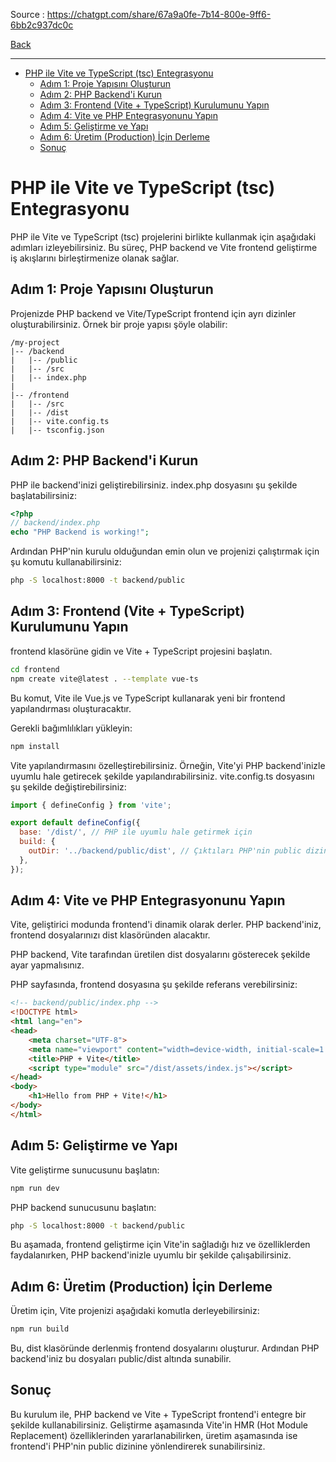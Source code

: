 

Source : https://chatgpt.com/share/67a9a0fe-7b14-800e-9ff6-6bb2c937dc0c

[Back](../readme.md)

---

- [PHP ile Vite ve TypeScript (tsc) Entegrasyonu](#php-ile-vite-ve-typescript-tsc-entegrasyonu)
  - [Adım 1: Proje Yapısını Oluşturun](#adım-1-proje-yapısını-oluşturun)
  - [Adım 2: PHP Backend'i Kurun](#adım-2-php-backendi-kurun)
  - [Adım 3: Frontend (Vite + TypeScript) Kurulumunu Yapın](#adım-3-frontend-vite--typescript-kurulumunu-yapın)
  - [Adım 4: Vite ve PHP Entegrasyonunu Yapın](#adım-4-vite-ve-php-entegrasyonunu-yapın)
  - [Adım 5: Geliştirme ve Yapı](#adım-5-geliştirme-ve-yapı)
  - [Adım 6: Üretim (Production) İçin Derleme](#adım-6-üretim-production-i̇çin-derleme)
  - [Sonuç](#sonuç)


# PHP ile Vite ve TypeScript (tsc) Entegrasyonu

PHP ile Vite ve TypeScript (tsc) projelerini birlikte kullanmak için aşağıdaki adımları izleyebilirsiniz. Bu süreç, PHP backend ve Vite frontend geliştirme iş akışlarını birleştirmenize olanak sağlar.

## Adım 1: Proje Yapısını Oluşturun

Projenizde PHP backend ve Vite/TypeScript frontend için ayrı dizinler oluşturabilirsiniz. Örnek bir proje yapısı şöyle olabilir:


```
/my-project
|-- /backend
|   |-- /public
|   |-- /src
|   |-- index.php
|
|-- /frontend
|   |-- /src
|   |-- /dist
|   |-- vite.config.ts
|   |-- tsconfig.json

```

## Adım 2: PHP Backend'i Kurun

PHP ile backend'inizi geliştirebilirsiniz. index.php dosyasını şu şekilde başlatabilirsiniz:

```php
<?php
// backend/index.php
echo "PHP Backend is working!";

```

Ardından PHP'nin kurulu olduğundan emin olun ve projenizi çalıştırmak için şu komutu kullanabilirsiniz:

```sh
php -S localhost:8000 -t backend/public

```
## Adım 3: Frontend (Vite + TypeScript) Kurulumunu Yapın

frontend klasörüne gidin ve Vite + TypeScript projesini başlatın.

```sh
cd frontend
npm create vite@latest . --template vue-ts

```

Bu komut, Vite ile Vue.js ve TypeScript kullanarak yeni bir frontend yapılandırması oluşturacaktır.

Gerekli bağımlılıkları yükleyin:

```sh
npm install

```

Vite yapılandırmasını özelleştirebilirsiniz. Örneğin, Vite'yi PHP backend'inizle uyumlu hale getirecek şekilde yapılandırabilirsiniz.
vite.config.ts dosyasını şu şekilde değiştirebilirsiniz:

```js
import { defineConfig } from 'vite';

export default defineConfig({
  base: '/dist/', // PHP ile uyumlu hale getirmek için
  build: {
    outDir: '../backend/public/dist', // Çıktıları PHP'nin public dizinine yönlendirin
  },
});

```

## Adım 4: Vite ve PHP Entegrasyonunu Yapın

Vite, geliştirici modunda frontend'i dinamik olarak derler. PHP backend'iniz, frontend dosyalarınızı dist klasöründen alacaktır.

PHP backend, Vite tarafından üretilen dist dosyalarını gösterecek şekilde ayar yapmalısınız.

PHP sayfasında, frontend dosyasına şu şekilde referans verebilirsiniz:

```html
<!-- backend/public/index.php -->
<!DOCTYPE html>
<html lang="en">
<head>
    <meta charset="UTF-8">
    <meta name="viewport" content="width=device-width, initial-scale=1.0">
    <title>PHP + Vite</title>
    <script type="module" src="/dist/assets/index.js"></script>
</head>
<body>
    <h1>Hello from PHP + Vite!</h1>
</body>
</html>

```

## Adım 5: Geliştirme ve Yapı

Vite geliştirme sunucusunu başlatın:

```sh
npm run dev

```

PHP backend sunucusunu başlatın:

```sh
php -S localhost:8000 -t backend/public

```

Bu aşamada, frontend geliştirme için Vite'in sağladığı hız ve özelliklerden faydalanırken, PHP backend'inizle uyumlu bir şekilde çalışabilirsiniz.

## Adım 6: Üretim (Production) İçin Derleme

Üretim için, Vite projenizi aşağıdaki komutla derleyebilirsiniz:

```sh
npm run build

```

Bu, dist klasöründe derlenmiş frontend dosyalarını oluşturur. Ardından PHP backend'iniz bu dosyaları public/dist altında sunabilir.

## Sonuç

Bu kurulum ile, PHP backend ve Vite + TypeScript frontend'i entegre bir şekilde kullanabilirsiniz. Geliştirme aşamasında Vite'in HMR (Hot Module Replacement) özelliklerinden yararlanabilirken, üretim aşamasında ise frontend'i PHP'nin public dizinine yönlendirerek sunabilirsiniz.